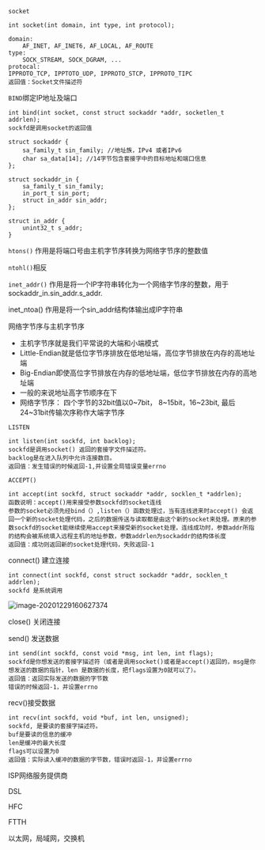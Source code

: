 `socket`

```
int socket(int domain, int type, int protocol);

domain:
	AF_INET, AF_INET6, AF_LOCAL, AF_ROUTE
type:
	SOCK_STREAM, SOCK_DGRAM, ...
protocal:
IPPROTO_TCP, IPPTOTO_UDP, IPPROTO_STCP, IPPROTO_TIPC
返回值：Socket文件描述符
```

`BIND`绑定IP地址及端口

```
int bind(int socket, const struct sockaddr *addr, socketlen_t addrlen);
sockfd是调用socket的返回值

```

```
struct sockaddr {
	sa_family_t sin_family; //地址族，IPv4 或者IPv6
	char sa_data[14]; //14字节包含套接字中的目标地址和端口信息
};

struct sockaddr_in {
	sa_family_t sin_family;
	in_port_t sin_port;
	struct in_addr sin_addr;
};

struct in_addr {
	unint32_t s_addr;
}
```

`htons()` 作用是将端口号由主机字节序转换为网络字节序的整数值

`ntohl()`相反

`inet_addr()` 作用是将一个IP字符串转化为一个网络字节序的整数，用于sockaddr_in.sin_addr.s_addr.

inet_ntoa() 作用是将一个sin_addr结构体输出成IP字符串



网络字节序与主机字节序

* 主机字节序就是我们平常说的大端和小端模式
* Little-Endian就是低位字节序排放在低地址端，高位字节排放在内存的高地址端
* Big-Endian即使高位字节排放在内存的低地址端，低位字节排放在内存的高地址端
* 一般的来说地址高字节顺序在下
* 网络字节序： 四个字节的32bit值以0~7bit， 8~15bit，16~23bit, 最后24~31bit传输次序称作大端字节序

`LISTEN`

```
int listen(int sockfd, int backlog);
sockfd是调用socket() 返回的套接字文件描述符。
backlog是在进入队列中允许连接数目。
返回值：发生错误的时候返回-1,并设置全局错误变量errno
```

`ACCEPT()`

```
int accept(int sockfd, struct sockaddr *addr, socklen_t *addrlen);
函数说明：accept()用来接受参数sockfd的socket连线
参数的socket必须先经bind（）,listen（）函数处理过，当有连线进来时accept() 会返回一个新的socket处理代码，之后的数据传送与读取都是由这个新的socket来处理。原来的参数sockfd的socket能继续使用accept来接受新的socket处理，连线成功时，参数addr所指的结构会被系统填入远程主机的地址参数，参数addrlen为sockaddr的结构体长度
返回值：成功则返回新的socket处理代码，失败返回-1
```

connect() 建立连接

```
int connect(int sockfd, const struct sockaddr *addr, socklen_t addrlen);
sockfd 是系统调用
```

![image-20201229160627374](C:\Users\wangsheng\AppData\Roaming\Typora\typora-user-images\image-20201229160627374.png)

close() 关闭连接

send() 发送数据

```
int send(int sockfd, const void *msg, int len, int flags);
sockfd是你想发送的套接字描述符（或者是调用socket()或者是accept()返回的，msg是你想发送的数据的指针，len 是数据的长度，把flags设置为0就可以了）。
返回值：返回实际发送的数据的字节数
错误的时候返回-1，并设置errno
```

recv()接受数据

```
int recv(int sockfd, void *buf, int len, unsigned);
sockfd, 是要读的套接字描述符。
buf是要读的信息的缓冲
len是缓冲的最大长度
flags可以设置为0
返回值：实际读入缓冲的数据的字节数，错误时返回-1，并设置errno
```

ISP网络服务提供商

DSL

HFC 

FTTH 

以太网，局域网，交换机